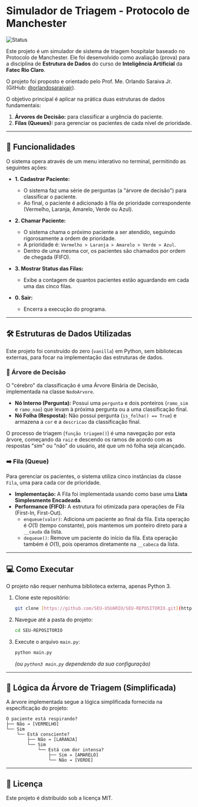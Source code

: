 # Simulador de Triagem - Protocolo de Manchester

![Status](https://img.shields.io/badge/Status-Concluído-brightgreen)

Este projeto é um simulador de sistema de triagem hospitalar baseado no Protocolo de Manchester. Ele foi desenvolvido como avaliação (prova) para a disciplina de **Estrutura de Dados** do curso de **Inteligência Artificial** da **Fatec Rio Claro**.

O projeto foi proposto e orientado pelo Prof. Me. Orlando Saraiva Jr. (GitHub: [@orlandosaraivajr](https://github.com/orlandosaraivajr)).

O objetivo principal é aplicar na prática duas estruturas de dados fundamentais:
1.  **Árvores de Decisão:** para classificar a urgência do paciente.
2.  **Filas (Queues):** para gerenciar os pacientes de cada nível de prioridade.

---

## 🚀 Funcionalidades

O sistema opera através de um menu interativo no terminal, permitindo as seguintes ações:

* **1. Cadastrar Paciente:**
    * O sistema faz uma série de perguntas (a "árvore de decisão") para classificar o paciente.
    * Ao final, o paciente é adicionado à fila de prioridade correspondente (Vermelho, Laranja, Amarelo, Verde ou Azul).

* **2. Chamar Paciente:**
    * O sistema chama o próximo paciente a ser atendido, seguindo rigorosamente a ordem de prioridade.
    * A prioridade é: `Vermelho > Laranja > Amarelo > Verde > Azul`.
    * Dentro de uma mesma cor, os pacientes são chamados por ordem de chegada (FIFO).

* **3. Mostrar Status das Filas:**
    * Exibe a contagem de quantos pacientes estão aguardando em cada uma das cinco filas.

* **0. Sair:**
    * Encerra a execução do programa.

---

## 🛠 Estruturas de Dados Utilizadas

Este projeto foi construído do zero (`vanilla`) em Python, sem bibliotecas externas, para focar na implementação das estruturas de dados.

### 🌲 Árvore de Decisão

O "cérebro" da classificação é uma Árvore Binária de Decisão, implementada na classe `NodoArvore`.

* **Nó Interno (Pergunta):** Possui uma `pergunta` e dois ponteiros (`ramo_sim` e `ramo_nao`) que levam à próxima pergunta ou a uma classificação final.
* **Nó Folha (Resposta):** Não possui pergunta (`is_folha() == True`) e armazena a `cor` e a `descricao` da classificação final.

O processo de triagem (`função triagem()`) é uma navegação por esta árvore, começando da `raiz` e descendo os ramos de acordo com as respostas "sim" ou "não" do usuário, até que um nó folha seja alcançado.

### ➡️ Fila (Queue)

Para gerenciar os pacientes, o sistema utiliza cinco instâncias da classe `Fila`, uma para cada cor de prioridade.

* **Implementação:** A Fila foi implementada usando como base uma **Lista Simplesmente Encadeada**.
* **Performance (FIFO):** A estrutura foi otimizada para operações de Fila (First-In, First-Out).
    * `enqueue(valor)`: Adiciona um paciente ao final da fila. Esta operação é $O(1)$ (tempo constante), pois mantemos um ponteiro direto para a `__cauda` da lista.
    * `dequeue()`: Remove um paciente do início da fila. Esta operação também é $O(1)$, pois operamos diretamente na `__cabeca` da lista.

---

## 💻 Como Executar

O projeto não requer nenhuma biblioteca externa, apenas Python 3.

1.  Clone este repositório:
    ```bash
    git clone [https://github.com/SEU-USUARIO/SEU-REPOSITORIO.git](https://github.com/SEU-USUARIO/SEU-REPOSITORIO.git)
    ```
2.  Navegue até a pasta do projeto:
    ```bash
    cd SEU-REPOSITORIO
    ```
3.  Execute o arquivo `main.py`:
    ```bash
    python main.py
    ```
    *(ou `python3 main.py` dependendo da sua configuração)*

---

## 🌳 Lógica da Árvore de Triagem (Simplificada)

A árvore implementada segue a lógica simplificada fornecida na especificação do projeto:

```
O paciente está respirando?
├── Não ➔ [VERMELHO]
└── Sim
    └── Está consciente?
        ├── Não ➔ [LARANJA]
        └── Sim
            └── Está com dor intensa?
                ├── Sim ➔ [AMARELO]
                └── Não ➔ [VERDE]
```

---

## 📄 Licença

Este projeto é distribuído sob a licença MIT.
